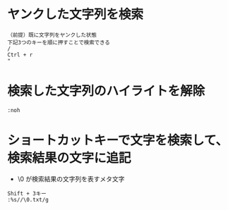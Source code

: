 # ヤンクした文字列を検索
```
（前提）既に文字列をヤンクした状態
下記3つのキーを順に押すことで検索できる
/ 
Ctrl + r
"
```

# 検索した文字列のハイライトを解除
```
:noh
```

# ショートカットキーで文字を検索して、検索結果の文字に追記
- \0 が検索結果の文字列を表すメタ文字
```vi
Shift + 3キー
:%s//\0.txt/g
```

